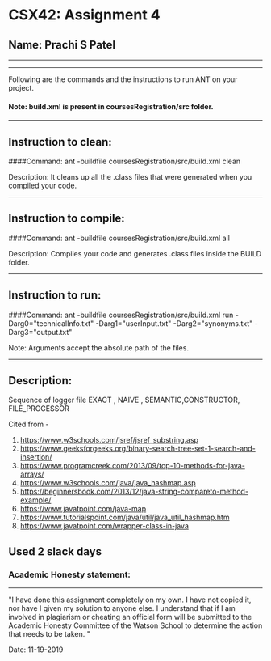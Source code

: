 # CSX42: Assignment 4
## Name: Prachi S Patel

-----------------------------------------------------------------------
-----------------------------------------------------------------------


Following are the commands and the instructions to run ANT on your project.
#### Note: build.xml is present in coursesRegistration/src folder.

-----------------------------------------------------------------------
## Instruction to clean:

####Command: ant -buildfile coursesRegistration/src/build.xml clean

Description: It cleans up all the .class files that were generated when you
compiled your code.

-----------------------------------------------------------------------
## Instruction to compile:

####Command: ant -buildfile coursesRegistration/src/build.xml all

Description: Compiles your code and generates .class files inside the BUILD folder.

-----------------------------------------------------------------------
## Instruction to run:

####Command: ant -buildfile coursesRegistration/src/build.xml run -Darg0="technicalInfo.txt" -Darg1="userInput.txt" -Darg2="synonyms.txt" -Darg3="output.txt"


Note: Arguments accept the absolute path of the files.


-----------------------------------------------------------------------
## Description:
Sequence of logger file
EXACT , NAIVE , SEMANTIC,CONSTRUCTOR, FILE_PROCESSOR

Cited from - 
1. https://www.w3schools.com/jsref/jsref_substring.asp
2. https://www.geeksforgeeks.org/binary-search-tree-set-1-search-and-insertion/
3. https://www.programcreek.com/2013/09/top-10-methods-for-java-arrays/
4. https://www.w3schools.com/java/java_hashmap.asp
5. https://beginnersbook.com/2013/12/java-string-compareto-method-example/
6. https://www.javatpoint.com/java-map
7. https://www.tutorialspoint.com/java/util/java_util_hashmap.htm
8. https://www.javatpoint.com/wrapper-class-in-java

Used 2 slack days
-----------------------------------------------------------------------
### Academic Honesty statement:
-----------------------------------------------------------------------

"I have done this assignment completely on my own. I have not copied
it, nor have I given my solution to anyone else. I understand that if
I am involved in plagiarism or cheating an official form will be
submitted to the Academic Honesty Committee of the Watson School to
determine the action that needs to be taken. "

Date: 11-19-2019


